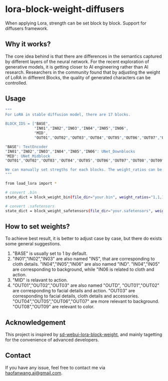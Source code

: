 # lora-block-weight-diffusers
When applying Lora, strength can be set block by block. Support for diffusers framework.

## Why it works?
The core idea behind is that there are differences in the semantics captured by different layers of the neural network. For the recent exploration of generative models, it is getting closer to AI engineering rather than AI research. Researchers in the community found that by adjusting the weight of LoRA in different Blocks, the quality of generated characters can be controlled.

## Usage
```bash
"""
For LoRA in stable diffusion model, there are 17 blocks.

BLOCK_IDS = ["BASE",
             "IN01","IN02","IN03","IN04","IN05","IN06",
             "MID",
             "OUT01","OUT02","OUT03","OUT04","OUT05","OUT06","OUT07","OUT08","OUT09"]

"BASE": TextEncoder
"IN01","IN02","IN03","IN04","IN05","IN06": UNet_Downblocks
"MID": UNet_Midblock
"OUT01","OUT02","OUT03","OUT04","OUT05","OUT06","OUT07","OUT08","OUT09": UNet_Upblocks

We can manually set stregths for each blocks. The weight_ratios can be a string separated by comma or a list of float values.
"""

from load_lora import *

# convert .bin
state_dict = block_weight_bin(file_dir="your.bin", weight_ratios="1,1,1,1,1,1,1,0.5,1,1,1,1,1,1,1,1,1", save_dir=None)

# convert .safetensors
state_dict = block_weight_safetensors(file_dir="your.safetensors", weight_ratios="1,1,1,1,1,1,1,0.5,1,1,1,1,1,1,1,1,1", save_dir="./new.safetensors")
```

## How to set weights?
To achieve best result, it is better to adjust case by case, but there do exists some general suggestions.

1. "BASE" is usually set to 1 by default.
2. "IN01","IN02","IN03" are also named "INS", that are corresponding to cloth details. "IN04","IN05","IN06" are also named "IND". "IN04","IN05" are corresponding to background, while "IN06  is related to cloth and action.
4. "MID" is relavant to action.
5. "OUT01","OUT02","OUT03" are also named "OUTD", "OUT01","OUT02" are corresponding to facial details and action. "OUT03" are corresponding to facial details, cloth details and accessories. "OUT04","OUT05","OUT06","OUT07" are more relevant to background. "OUT08","OUT09" are relevant to color.

## Acknowledgement
This project is inspired by [sd-webui-lora-block-weight](https://github.com/hako-mikan/sd-webui-lora-block-weight), and mainly tagetting for the convenience of advanced developers.

## Contact
If you have any issue, feel free to contact me via haofanwang.ai@gmail.com.
